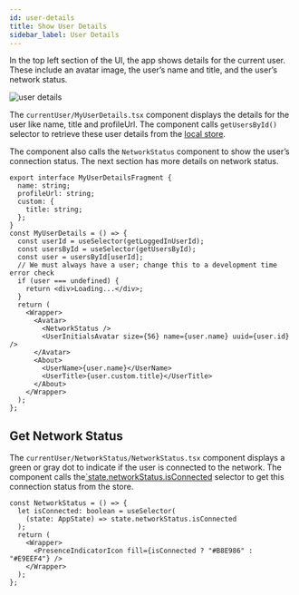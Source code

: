 ```yaml
---
id: user-details
title: Show User Details
sidebar_label: User Details
---
```


In the top left section of the UI, the app shows details for the current user. 
These include an avatar image, the user’s name and title, and the user’s network status.

![user details](assets/team-chat-user-details.png)

The `currentUser/MyUserDetails.tsx` component displays the details for the user like name, title and profileUrl. 
The component calls `getUsersById()` selector to retrieve these user details from the [local store](https://www.pubnub.com/docs/chat/redux/users#state-shape).

The component also calls the `NetworkStatus` component to show the user’s connection status. 
The next section has more details on network status.

```tsx
export interface MyUserDetailsFragment {
  name: string;
  profileUrl: string;
  custom: {
    title: string;
  };
}
const MyUserDetails = () => {
  const userId = useSelector(getLoggedInUserId);
  const usersById = useSelector(getUsersById);
  const user = usersById[userId];
  // We must always have a user; change this to a development time error check
  if (user === undefined) {
    return <div>Loading...</div>;
  }
  return (
    <Wrapper>
      <Avatar>
        <NetworkStatus />
        <UserInitialsAvatar size={56} name={user.name} uuid={user.id} />
      </Avatar>
      <About>
        <UserName>{user.name}</UserName>
        <UserTitle>{user.custom.title}</UserTitle>
      </About>
    </Wrapper>
  );
};
```

## Get Network Status

The `currentUser/NetworkStatus/NetworkStatus.tsx` component displays a green or gray dot to indicate if the user is connected to the network. 
The component calls the[`state.networkStatus.isConnected](https://www.pubnub.com/docs/chat/redux/network-status#state-shape) selector to get this connection status from the store.

```tsx
const NetworkStatus = () => {
  let isConnected: boolean = useSelector(
    (state: AppState) => state.networkStatus.isConnected
  );
  return (
    <Wrapper>
      <PresenceIndicatorIcon fill={isConnected ? "#B8E986" : "#E9EEF4"} />
    </Wrapper>
  );
};
```